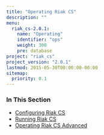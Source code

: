 ```yaml
---
title: "Operating Riak CS"
description: ""
menu:
  riak_cs-2.0.1:
    name: "Operating"
    identifier: "ops"
    weight: 300
    pre: database
project: "riak_cs"
project_version: "2.0.1"
lastmod: 2015-05-30T00:00:00-00:00
sitemap:
  priority: 0.1
---
```


### In This Section

- [Configuring Riak CS](../cookbooks/configuration)
- [Running Riak CS](./running)
- [Operating Riak CS Advanced](./advanced)
